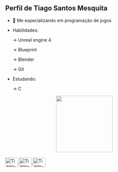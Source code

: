 ## Perfil de Tiago Santos Mesquita


- 🌱 Me especializando em programação de jogos




- Habilidades:

    -> Unreal engine 4

    -> Blueprint
    
    -> Blender
    
    -> Git
    
    
 - Estudando:
 
    -> C
    
    
<body>

<div align="center">
  <a href="https://github.com/TiagoSM">
  <img height="180em" src="https://github-readme-stats.vercel.app/api?username=TiagoSM&show_icons=true&theme=dracula&include_all_commits=true&count_private=true"/>
</div>
  
<div style="display: inline_block"><br>
  <img align="center" alt="Tiago-Blueprint" height="30" width="40" src="https://cdn.jsdelivr.net/gh/devicons/devicon/icons/unrealengine/unrealengine-original.svg"/>
<img align="center" alt="Tiago-Git" height="30" width="40" src="https://cdn.jsdelivr.net/gh/devicons/devicon/icons/git/git-plain-wordmark.svg">
  <img align="center" alt="Tiago-Blender" height="30" width="40" src="https://cdn.jsdelivr.net/gh/devicons/devicon/icons/blender/blender-original.svg"/>
</div>
  
  
 ##

  
  </body>
  
